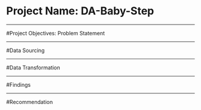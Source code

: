 # Project Name: DA-Baby-Step

----
#Project Objectives: Problem Statement


----
#Data Sourcing

----
#Data Transformation



----
#Findings


----
#Recommendation
